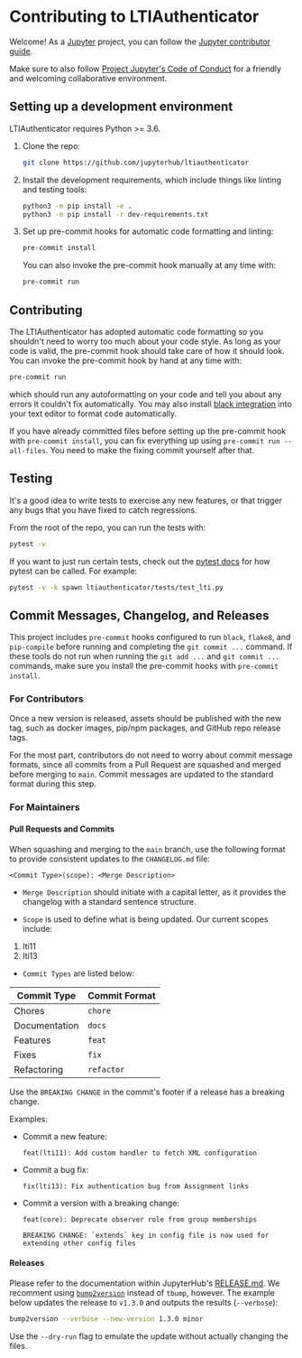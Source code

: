 # Contributing to LTIAuthenticator

Welcome! As a [Jupyter](https://jupyter.org) project, you can follow the [Jupyter contributor guide](https://jupyter.readthedocs.io/en/latest/contributing/content-contributor.html).

Make sure to also follow [Project Jupyter's Code of Conduct](https://github.com/jupyter/governance/blob/HEAD/conduct/code_of_conduct.md) for a friendly and welcoming collaborative environment.

## Setting up a development environment

LTIAuthenticator requires Python >= 3.6.

1. Clone the repo:

   ```bash
   git clone https://github.com/jupyterhub/ltiauthenticator
   ```

2. Install the development requirements, which include things like linting and testing tools:

   ```bash
   python3 -m pip install -e .
   python3 -m pip install -r dev-requirements.txt
   ```

3. Set up pre-commit hooks for automatic code formatting and linting:

   ```bash
   pre-commit install
   ```

   You can also invoke the pre-commit hook manually at any time with:

   ```bash
   pre-commit run
   ```

## Contributing

The LTIAuthenticator has adopted automatic code formatting so you shouldn't need to worry too much about your code style.
As long as your code is valid, the pre-commit hook should take care of how it should look. You can invoke the pre-commit hook by hand at any time with:

```bash
pre-commit run
```

which should run any autoformatting on your code and tell you about any errors it couldn't fix automatically. You may also install [black integration](https://github.com/psf/black#editor-integration) into your text editor to format code automatically.

If you have already committed files before setting up the pre-commit hook with `pre-commit install`, you can fix everything up using `pre-commit run --all-files`. You need to make the fixing commit yourself after that.

## Testing

It's a good idea to write tests to exercise any new features, or that trigger any bugs that you have fixed to catch regressions.

From the root of the repo, you can run the tests with:

```bash
pytest -v
```

If you want to just run certain tests, check out the [pytest docs](https://pytest.readthedocs.io/en/latest/usage.html)
for how pytest can be called. For example:

```bash
pytest -v -k spawn ltiauthenticator/tests/test_lti.py
```

## Commit Messages, Changelog, and Releases

This project includes `pre-commit` hooks configured to run `black`, `flake8`, and `pip-compile` before running and completing the `git commit ...` command. If these tools do not run when running the `git add ...` and `git commit ...` commands, make sure you install the pre-commit hooks with `pre-commit install`.

### For Contributors

Once a new version is released, assets should be published with the new tag, such as docker images, pip/npm packages, and GitHub repo release tags.

For the most part, contributors do not need to worry about commit message formats, since all commits from a Pull Request are squashed and merged before merging to `main`. Commit messages are updated to the standard format during this step.

### For Maintainers

#### Pull Requests and Commits

When squashing and merging to the `main` branch, use the following format to provide consistent updates to the `CHANGELOG.md` file:

    <Commit Type>(scope): <Merge Description>

- `Merge Description` should initiate with a capital letter, as it provides the changelog with a standard sentence structure.

- `Scope` is used to define what is being updated. Our current scopes include:

1. lti11
2. lti13

- `Commit Types` are listed below:

| Commit Type   | Commit Format |
| ------------- | ------------- |
| Chores        | `chore`       |
| Documentation | `docs`        |
| Features      | `feat`        |
| Fixes         | `fix`         |
| Refactoring   | `refactor`    |

Use the `BREAKING CHANGE` in the commit's footer if a release has a breaking change.

Examples:

- Commit a new feature:

  ```
  feat(lti11): Add custom handler to fetch XML configuration
  ```

- Commit a bug fix:

  ```
  fix(lti13): Fix authentication bug from Assignment links
  ```

- Commit a version with a breaking change:

  ```
  feat(core): Deprecate observer role from group memberships

  BREAKING CHANGE: `extends` key in config file is now used for extending other config files
  ```

#### Releases

Please refer to the documentation within JupyterHub's [RELEASE.md](https://github.com/jupyterhub/jupyterhub/blob/main/RELEASE.md). We recomment using [`bump2version`](https://github.com/c4urself/bump2version) instead of `tbump`, however. The example below updates the release to `v1.3.0` and outputs the results (`--verbose`):

```bash
bump2version --verbose --new-version 1.3.0 minor
```

Use the `--dry-run` flag to emulate the update without actually changing the files.
